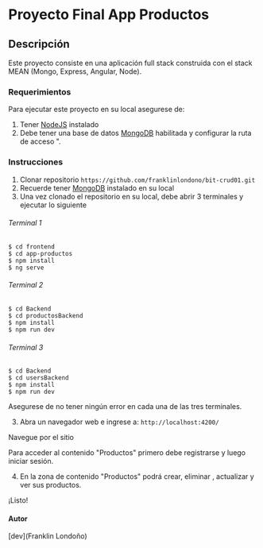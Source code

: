 # Proyecto Final App Productos

## Descripción

Este proyecto consiste en una aplicación full stack construida con el stack MEAN (Mongo, Express, Angular, Node).

### Requerimientos

Para ejecutar este proyecto en su local asegurese de:

1. Tener [NodeJS](https://nodejs.org/) instalado
2. Debe tener una base de datos [MongoDB](https://www.mongodb.com/) habilitada y configurar la ruta de acceso ".

### Instrucciones

1. Clonar repositorio ``https://github.com/franklinlondono/bit-crud01.git``
2. Recuerde tener [MongoDB](https://www.mongodb.com/) instalado en su local
3. Una vez clonado el repositorio en su local, debe abrir 3 terminales y ejecutar lo siguiente

###### Terminal 1
```
$ cd frontend
$ cd app-productos
$ npm install
$ ng serve
```

###### Terminal 2
```
$ cd Backend
$ cd productosBackend
$ npm install
$ npm run dev
```

###### Terminal 3
```
$ cd Backend
$ cd usersBackend
$ npm install
$ npm run dev
```

Asegurese de no tener ningún error en cada una de las tres terminales.

3. Abra un navegador web e ingrese a: ``http://localhost:4200/``

Navegue por el sitio

Para acceder al contenido "Productos" primero debe registrarse y luego iniciar sesión.

4. En la zona de contenido "Productos" podrá crear, eliminar , actualizar y ver sus productos.

¡Listo!

#### Autor
[dev](Franklin Londoño)
